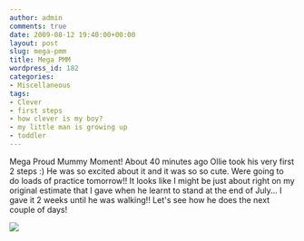 ```yaml
---
author: admin
comments: true
date: 2009-08-12 19:40:00+00:00
layout: post
slug: mega-pmm
title: Mega PMM
wordpress_id: 182
categories:
- Miscellaneous
tags:
- Clever
- first steps
- how clever is my boy?
- my little man is growing up
- toddler
---
```


Mega Proud Mummy Moment!  About 40 minutes ago Ollie took his very first 2 steps :)  He was so excited about it and it was so so cute.  Were going to do loads of practice tomorrow!!  It looks like I might be just about right on my original estimate that I gave when he learnt to stand at the end of July... I gave it 2 weeks until he was walking!!  Let's see how he does the next couple of days!

![](https://blogger.googleusercontent.com/tracker/251139911615938991-975531839767190254?l=www.outmumbered.com)
